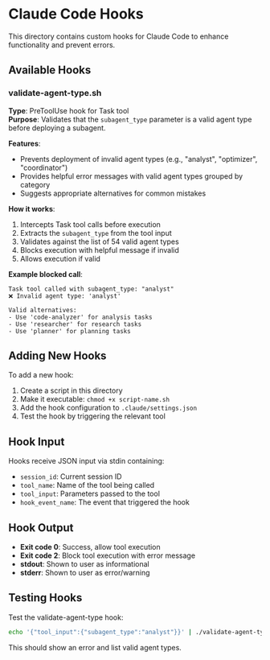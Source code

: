 # Claude Code Hooks

This directory contains custom hooks for Claude Code to enhance functionality and prevent errors.

## Available Hooks

### validate-agent-type.sh

**Type**: PreToolUse hook for Task tool  
**Purpose**: Validates that the `subagent_type` parameter is a valid agent type before deploying a subagent.

**Features**:
- Prevents deployment of invalid agent types (e.g., "analyst", "optimizer", "coordinator")
- Provides helpful error messages with valid agent types grouped by category
- Suggests appropriate alternatives for common mistakes

**How it works**:
1. Intercepts Task tool calls before execution
2. Extracts the `subagent_type` from the tool input
3. Validates against the list of 54 valid agent types
4. Blocks execution with helpful message if invalid
5. Allows execution if valid

**Example blocked call**:
```
Task tool called with subagent_type: "analyst"
❌ Invalid agent type: 'analyst'

Valid alternatives:
- Use 'code-analyzer' for analysis tasks
- Use 'researcher' for research tasks
- Use 'planner' for planning tasks
```

## Adding New Hooks

To add a new hook:

1. Create a script in this directory
2. Make it executable: `chmod +x script-name.sh`
3. Add the hook configuration to `.claude/settings.json`
4. Test the hook by triggering the relevant tool

## Hook Input

Hooks receive JSON input via stdin containing:
- `session_id`: Current session ID
- `tool_name`: Name of the tool being called
- `tool_input`: Parameters passed to the tool
- `hook_event_name`: The event that triggered the hook

## Hook Output

- **Exit code 0**: Success, allow tool execution
- **Exit code 2**: Block tool execution with error message
- **stdout**: Shown to user as informational
- **stderr**: Shown to user as error/warning

## Testing Hooks

Test the validate-agent-type hook:
```bash
echo '{"tool_input":{"subagent_type":"analyst"}}' | ./validate-agent-type.sh
```

This should show an error and list valid agent types.